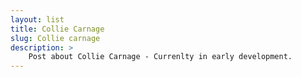 ```yaml
---
layout: list
title: Collie Carnage
slug: Collie carnage
description: > 
    Post about Collie Carnage - Currenlty in early development. 
---
```

